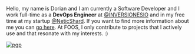
Hello, my name is Dorian and I am currently a Software Developer and I work full-time as a **DevOps Engineer** at [@INVERSIONESIO](https://github.com/INVERSIONESIO) and in my free time at my startup [@NeticShard](https://github.com/NeticShard). If you want to find more information about me you can [go here](https://luisquinones.me). At FOOS, I only contribute to projects that I actively use and that resonate with my interests. :)

[![pgp](https://img.shields.io/badge/pgp-0xd6fc92fd3a094af8-313131?style=flat&labelColor=545454&color=313131)](https://github.com/luisnquin.gpg)

